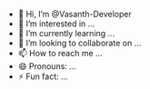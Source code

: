 - 👋 Hi, I’m @Vasanth-Developer
- 👀 I’m interested in ...
- 🌱 I’m currently learning ...
- 💞️ I’m looking to collaborate on ...
- 📫 How to reach me ...
- 😄 Pronouns: ...
- ⚡ Fun fact: ...

<!---
Vasanth-Developer/Vasanth-Devaloper is a ✨ special ✨ repository because its `README.md` (this file) appears on your GitHub profile.
You can click the Preview link to take a look at your changes.
--->
